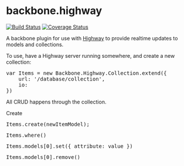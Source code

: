 # backbone.highway

[![Build Status](https://travis-ci.org/krewenki/backbone.highway.svg?branch=master)](https://travis-ci.org/krewenki/backbone.highway)
[![Coverage Status](https://coveralls.io/repos/github/krewenki/backbone.highway/badge.svg?branch=master)](https://coveralls.io/github/krewenki/backbone.highway?branch=master)

A backbone plugin for use with [Highway](https://github.com/krewenki/highway) to provide realtime updates to models and collections.

To use, have a Highway server running somewhere, and create a new collection:

<pre>
var Items = new Backbone.Highway.Collection.extend({
    url: '/database/collection',
    io: <your socket.io object>
})
</pre>

All CRUD happens through the collection.

Create
<pre>
Items.create(newItemModel);
</pre>

<pre>
Items.where()
</pre>

<pre>
Items.models[0].set({ attribute: value })
</pre>

<pre>
Items.models[0].remove()
</pre>
